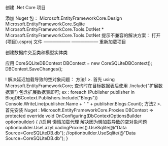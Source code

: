 ﻿创建 .Net Core 项目

添加 Nuget 包：
    Microsoft.EntityFrameworkCore.Design
    Microsoft.EntityFrameworkCore.Sqlite
    Microsoft.EntityFrameworkCore.Tools.DotNet
	* Microsoft.EntityFrameworkCore.Tools.DotNet 提示不兼容的解决方案：
	打开 {项目}.csproj 文件
	——————
	<ItemGroup>
		<!-- 手动加入一行 -->
		<PackageReference Include="Microsoft.EntityFrameworkCore.Tools.DotNet" Version="2.1.0-preview1-final" />
	</ItemGroup>
	——————
	重新加载项目

创建数据库交互类和模型实体类

应用
CoreSQLiteDBContext DBContext = new CoreSQLiteDBContext();
DBContext.SaveChanges();



! 解决延迟加载导致的空对象问题：
方法1 >. 
	首先 using Microsoft.EntityFrameworkCore;
	查询时在目标数据表后使用 .Include("扩展数据表") 包含扩展数据表即可;
	ex :
    foreach (Publisher publisher in BlogDBContext.Publishers.Include("Blogs"))
        Console.WriteLine(publisher.Name + " " + publisher.Blogs.Count);
方法2 >.
	首先安装 Nuget : Microsoft.EntityFrameworkCore.Proxies
	DBContext =>
    protected override void OnConfiguring(DbContextOptionsBuilder optionbuilder)
    {
        //启用 懒惰加载代理 解决因为懒加载导致的空对象问题
        optionbuilder.UseLazyLoadingProxies().UseSqlite(@"Data Source=CoreSQLiteDB.db");
        //optionbuilder.UseSqlite(@"Data Source=CoreSQLiteDB.db");
    }
